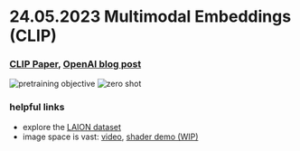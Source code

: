 # 24.05.2023 Multimodal Embeddings (CLIP)

### [CLIP Paper](https://arxiv.org/pdf/2103.00020.pdf), [OpenAI blog post](https://openai.com/research/clip)
![pretraining objective](https://images.openai.com/blob/fbc4f633-9ad4-4dc2-bd94-0b6f1feee22f/overview-a.svg) ![zero shot](https://images.openai.com/blob/d9d46e4b-6d6a-4f9e-9345-5c6538b1b8c3/overview-b.svg)

### helpful links
-  explore the [LAION dataset](https://rom1504.github.io/clip-retrieval/)
- image space is vast: [video](https://youtu.be/Dt2WYkqZfbs), [shader demo (WIP)](https://www.shadertoy.com/view/Dty3Ww)